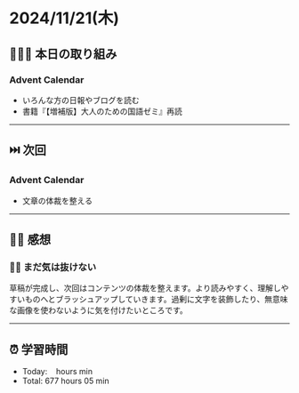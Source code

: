 # 2024/11/21(木)

## 🧑🏻‍💻 本日の取り組み

### Advent Calendar
- いろんな方の日報やブログを読む
- 書籍『【増補版】大人のための国語ゼミ』再読

------------

## ⏭️ 次回
### Advent Calendar
- 文章の体裁を整える

------------

## ✍🏻 感想
### 🏋🏻 まだ気は抜けない
草稿が完成し、次回はコンテンツの体裁を整えます。より読みやすく、理解しやすいものへとブラッシュアップしていきます。過剰に文字を装飾したり、無意味な画像を使わないように気を付けたいところです。

------------

## ⏰ 学習時間
- Today:&nbsp;&nbsp;&nbsp;  hours  min
- Total: 677 hours 05 min
